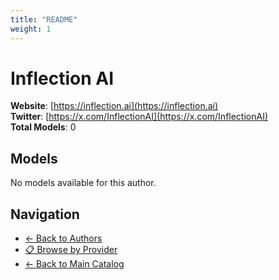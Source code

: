 ```yaml
---
title: "README"
weight: 1
---
```

# Inflection AI

**Website**: [https://inflection.ai](https://inflection.ai)  
**Twitter**: [https://x.com/InflectionAI](https://x.com/InflectionAI)  
**Total Models**: 0

## Models

No models available for this author.

## Navigation

- [← Back to Authors](../README.md)
- [📋 Browse by Provider](../../providers/README.md)
- [← Back to Main Catalog](../../README.md)
